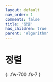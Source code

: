 ```yaml
---
layout: default
nav_order: 1
comments: false 
title: '정렬'
has_children: true
parent: 'Algorithm'
---
```


# 정렬
{: .fw-700 .fs-7 }